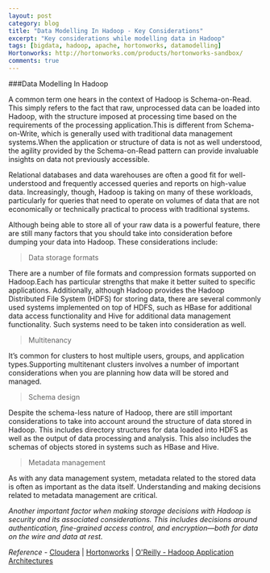 ```yaml
---
layout: post
category: blog
title: "Data Modelling In Hadoop - Key Considerations"
excerpt: "Key considerations while modelling data in Hadoop"
tags: [bigdata, hadoop, apache, hortonworks, datamodelling]
Hortonworks: http://hortonworks.com/products/hortonworks-sandbox/
comments: true
---
```


###Data Modelling In Hadoop


A common term one hears in the context of Hadoop is Schema-on-Read. This simply refers to the fact that raw, unprocessed data can be loaded into Hadoop, with the structure imposed at processing time based on the requirements of the processing application.This is different from Schema-on-Write, which is generally used with traditional data management systems.When the application or structure of data is not as well understood, the agility provided by the Schema-on-Read pattern can provide invaluable insights on data not previously accessible.

Relational databases and data warehouses are often a good fit for well-understood and frequently accessed queries and reports on high-value data. Increasingly, though, Hadoop is taking on many of these workloads, particularly for queries that need to operate on volumes of data that are not economically or technically practical to process with traditional systems.

Although being able to store all of your raw data is a powerful feature, there are still many factors that you should take into consideration before dumping your data into Hadoop. These considerations include:

> Data storage formats

There are a number of file formats and compression formats supported on Hadoop.Each has particular strengths that make it better suited to specific applications. Additionally, although Hadoop provides the Hadoop Distributed File System (HDFS) for storing data, there are several commonly used systems implemented on top of HDFS, such as HBase for additional data access functionality and Hive for additional data management functionality. Such systems need to be taken into consideration as well.

> Multitenancy

It’s common for clusters to host multiple users, groups, and application types.Supporting multitenant clusters involves a number of important considerations when you are planning how data will be stored and managed.

> Schema design

Despite the schema-less nature of Hadoop, there are still important considerations to take into account around the structure of data stored in Hadoop. This includes directory structures for data loaded into HDFS as well as the output of data processing and analysis. This also includes the schemas of objects stored in systems such as HBase and Hive.

> Metadata management

As with any data management system, metadata related to the stored data is often as important as the data itself. Understanding and making decisions related to metadata management are critical.

*Another important factor when making storage decisions with Hadoop is security and its associated considerations. This includes decisions around authentication, fine-grained access control, and encryption—both for data on the wire and data at rest.*

*Reference -*
[Cloudera](http://blog.cloudera.com) | 
[Hortonworks](http://hortonworks.com) | 
[O'Reilly - Hadoop Application Architectures](http://shop.oreilly.com/product/0636920033196.do)

